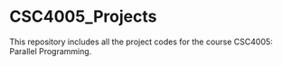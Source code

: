 # CSC4005_Projects
This repository includes all the project codes for the course CSC4005: Parallel Programming. 
